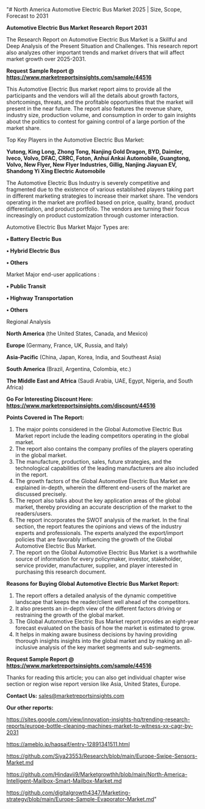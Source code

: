"# North America Automotive Electric Bus Market 2025 | Size, Scope, Forecast to 2031

<strong>Automotive Electric Bus Market Research Report 2031</strong>

The Research Report on Automotive Electric Bus Market is a Skillful and Deep Analysis of the Present Situation and Challenges. This research report also analyzes other important trends and market drivers that will affect market growth over 2025-2031.

<strong>Request Sample Report @ <a href=https://www.marketreportsinsights.com/sample/44516>https://www.marketreportsinsights.com/sample/44516</a></strong>

This Automotive Electric Bus market report aims to provide all the participants and the vendors will all the details about growth factors, shortcomings, threats, and the profitable opportunities that the market will present in the near future. The report also features the revenue share, industry size, production volume, and consumption in order to gain insights about the politics to contest for gaining control of a large portion of the market share.

Top Key Players in the Automotive Electric Bus Market:

<strong>Yutong, King Long, Zhong Tong, Nanjing Gold Dragon, BYD, Daimler, Iveco, Volvo, DFAC, CRRC, Foton, Anhui Ankai Automobile, Guangtong, Volvo, New Flyer, New Flyer Industries, Gillig, Nanjing Jiayuan EV, Shandong Yi Xing Electric Automobile</strong>

The Automotive Electric Bus Industry is severely competitive and fragmented due to the existence of various established players taking part in different marketing strategies to increase their market share. The vendors operating in the market are profiled based on price, quality, brand, product differentiation, and product portfolio. The vendors are turning their focus increasingly on product customization through customer interaction.

Automotive Electric Bus Market Major Types are:

<strong>•  Battery Electric Bus

•  Hybrid Electric Bus

•  Others</strong>

Market Major end-user applications :

<strong>•  Public Transit

•  Highway Transportation

•  Others</strong>

Regional Analysis

</u><strong><b>North America</b></strong> (the United States, Canada, and Mexico)

<strong><b>Europe </b></strong>(Germany, France, UK, Russia, and Italy)

<strong><b>Asia-Pacific</b></strong> (China, Japan, Korea, India, and Southeast Asia)

<strong><b>South America</b></strong> (Brazil, Argentina, Colombia, etc.)

<strong><b>The Middle East and Africa</b></strong> (Saudi Arabia, UAE, Egypt, Nigeria, and South Africa)

<strong>Go For Interesting Discount Here: <a href=https://www.marketreportsinsights.com/discount/44516>https://www.marketreportsinsights.com/discount/44516</a></strong>

<strong>Points Covered in The Report:</strong>
<ol>
  <li>The major points considered in the Global Automotive Electric Bus Market report include the leading competitors operating in the global market.</li>
  <li>The report also contains the company profiles of the players operating in the global market.</li>
  <li>The manufacture, production, sales, future strategies, and the technological capabilities of the leading manufacturers are also included in the report.</li>
  <li>The growth factors of the Global Automotive Electric Bus Market are explained in-depth, wherein the different end-users of the market are discussed precisely.</li>
  <li>The report also talks about the key application areas of the global market, thereby providing an accurate description of the market to the readers/users.</li>
  <li>The report incorporates the SWOT analysis of the market. In the final section, the report features the opinions and views of the industry experts and professionals. The experts analyzed the export/import policies that are favorably influencing the growth of the Global Automotive Electric Bus Market.</li>
  <li>The report on the Global Automotive Electric Bus Market is a worthwhile source of information for every policymaker, investor, stakeholder, service provider, manufacturer, supplier, and player interested in purchasing this research document.</li>
</ol>
<strong>Reasons for Buying Global Automotive Electric Bus Market Report:</strong>

<ol>
  <li>The report offers a detailed analysis of the dynamic competitive landscape that keeps the reader/client well ahead of the competitors.</li>
  <li>It also presents an in-depth view of the different factors driving or restraining the growth of the global market.</li>
  <li>The Global Automotive Electric Bus Market report provides an eight-year forecast evaluated on the basis of how the market is estimated to grow.</li>
  <li>It helps in making aware business decisions by having providing thorough insights insights into the global market and by making an all-inclusive analysis of the key market segments and sub-segments.</li>
</ol>
<strong>Request Sample Report @ <a href=https://www.marketreportsinsights.com/sample/44516>https://www.marketreportsinsights.com/sample/44516</a></strong>


Thanks for reading this article; you can also get individual chapter wise section or region wise report version like Asia, United States, Europe.

<strong>Contact Us:</strong>
sales@marketreportsinsights.com

<strong>Our other reports:</strong>

<a href=https://sites.google.com/view/innovation-insights-hq/trending-research-reports/europe-bottle-cleaning-machines-market-to-witness-xx-cagr-by-2031>https://sites.google.com/view/innovation-insights-hq/trending-research-reports/europe-bottle-cleaning-machines-market-to-witness-xx-cagr-by-2031</a>

<a href=https://ameblo.jp/haqsaif/entry-12891341511.html>https://ameblo.jp/haqsaif/entry-12891341511.html</a>

<a href=https://github.com/Siya23553/Research/blob/main/Europe-Swipe-Sensors-Market.md>https://github.com/Siya23553/Research/blob/main/Europe-Swipe-Sensors-Market.md</a>

<a href=https://github.com/Hindavii9/Marketgrowthh/blob/main/North-America-Intelligent-Mailbox-Smart-Mailbox-Market.md>https://github.com/Hindavii9/Marketgrowthh/blob/main/North-America-Intelligent-Mailbox-Smart-Mailbox-Market.md</a>

<a href=https://github.com/digitalgrowth4347/Marketing-strategy/blob/main/Europe-Sample-Evaporator-Market.md>https://github.com/digitalgrowth4347/Marketing-strategy/blob/main/Europe-Sample-Evaporator-Market.md</a>"
